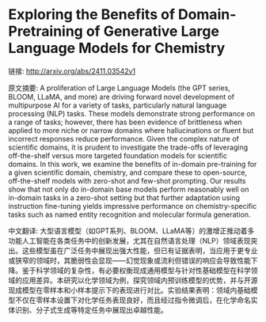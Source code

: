 # Exploring the Benefits of Domain-Pretraining of Generative Large Language Models for Chemistry

链接: http://arxiv.org/abs/2411.03542v1

原文摘要:
A proliferation of Large Language Models (the GPT series, BLOOM, LLaMA, and
more) are driving forward novel development of multipurpose AI for a variety of
tasks, particularly natural language processing (NLP) tasks. These models
demonstrate strong performance on a range of tasks; however, there has been
evidence of brittleness when applied to more niche or narrow domains where
hallucinations or fluent but incorrect responses reduce performance. Given the
complex nature of scientific domains, it is prudent to investigate the
trade-offs of leveraging off-the-shelf versus more targeted foundation models
for scientific domains. In this work, we examine the benefits of in-domain
pre-training for a given scientific domain, chemistry, and compare these to
open-source, off-the-shelf models with zero-shot and few-shot prompting. Our
results show that not only do in-domain base models perform reasonably well on
in-domain tasks in a zero-shot setting but that further adaptation using
instruction fine-tuning yields impressive performance on chemistry-specific
tasks such as named entity recognition and molecular formula generation.

中文翻译:
大型语言模型（如GPT系列、BLOOM、LLaMA等）的激增正推动着多功能人工智能在各类任务中的创新发展，尤其在自然语言处理（NLP）领域表现突出。这些模型虽在广泛任务中展现出强大性能，但已有证据表明，当应用于更专业或狭窄的领域时，其脆弱性会显现——幻觉现象或流利但错误的响应会导致性能下降。鉴于科学领域的复杂性，有必要权衡现成通用模型与针对性基础模型在科学领域的应用差异。本研究以化学领域为例，探究领域内预训练模型的优势，并与开源现成模型在零样本和小样本提示下的表现进行对比。实验结果表明：领域内基础模型不仅在零样本设置下对化学任务表现良好，而且经过指令微调后，在化学命名实体识别、分子式生成等特定任务中展现出卓越性能。
